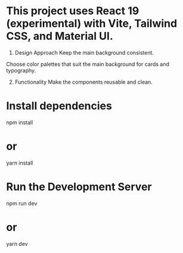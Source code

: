 # This project uses React 19 (experimental) with Vite, Tailwind CSS, and Material UI.

1. Design Approach Keep the main background consistent.

Choose color palettes that suit the main background for cards and typography.

2. Functionality Make the components reusable and clean.

# Install dependencies

npm install

# or

yarn install

# Run the Development Server

npm run dev

# or

yarn dev

